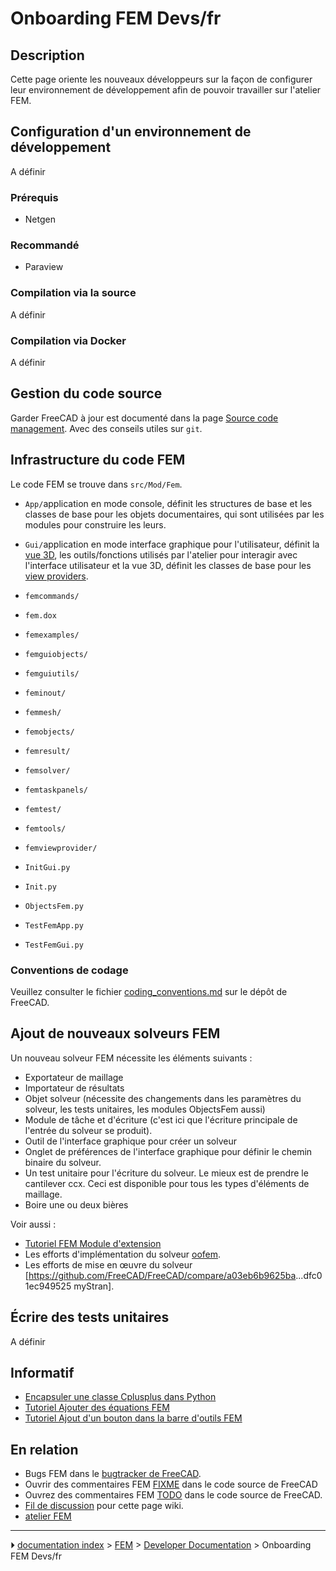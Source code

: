 # Onboarding FEM Devs/fr
## Description

Cette page oriente les nouveaux développeurs sur la façon de configurer leur environnement de développement afin de pouvoir travailler sur l\'atelier FEM.



## Configuration d\'un environnement de développement 

A définir



### Prérequis

-   Netgen



### Recommandé

-   Paraview



### Compilation via la source 

A définir



### Compilation via Docker 

A définir



## Gestion du code source 

Garder FreeCAD à jour est documenté dans la page [Source code management](Source_code_management/fr.md). Avec des conseils utiles sur `git`.



## Infrastructure du code FEM 

Le code FEM se trouve dans `src/Mod/Fem`.

-    `App/`application en mode console, définit les structures de base et les classes de base pour les objets documentaires, qui sont utilisées par les modules pour construire les leurs.

-    `Gui/`application en mode interface graphique pour l\'utilisateur, définit la [vue 3D](3D_view/fr.md), les outils/fonctions utilisés par l\'atelier pour interagir avec l\'interface utilisateur et la vue 3D, définit les classes de base pour les [view providers](Viewprovider/fr.md).

-    `femcommands/`
    

-    `fem.dox`
    

-    `femexamples/`
    

-    `femguiobjects/`
    

-    `femguiutils/`
    

-    `feminout/`
    

-    `femmesh/`
    

-    `femobjects/`
    

-    `femresult/`
    

-    `femsolver/`
    

-    `femtaskpanels/`
    

-    `femtest/`
    

-    `femtools/`
    

-    `femviewprovider/`
    

-    `InitGui.py`
    

-    `Init.py`
    

-    `ObjectsFem.py`
    

-    `TestFemApp.py`
    

-    `TestFemGui.py`
    



### Conventions de codage 

Veuillez consulter le fichier [coding_conventions.md](https://github.com/FreeCAD/FreeCAD/blob/master/src/Mod/Fem/coding_conventions.md) sur le dépôt de FreeCAD.



## Ajout de nouveaux solveurs FEM 

Un nouveau solveur FEM nécessite les éléments suivants :

-   Exportateur de maillage
-   Importateur de résultats
-   Objet solveur (nécessite des changements dans les paramètres du solveur, les tests unitaires, les modules ObjectsFem aussi)
-   Module de tâche et d\'écriture (c\'est ici que l\'écriture principale de l\'entrée du solveur se produit).
-   Outil de l\'interface graphique pour créer un solveur
-   Onglet de préférences de l\'interface graphique pour définir le chemin binaire du solveur.
-   Un test unitaire pour l\'écriture du solveur. Le mieux est de prendre le cantilever ccx. Ceci est disponible pour tous les types d\'éléments de maillage.
-   Boire une ou deux bières

Voir aussi :

-   [Tutoriel FEM Module d\'extension](Extend_FEM_Module/fr.md)
-   Les efforts d\'implémentation du solveur [oofem](https://github.com/berndhahnebach/FreeCAD_bhb/commits/femoofem).
-   Les efforts de mise en œuvre du solveur \[<https://github.com/FreeCAD/FreeCAD/compare/a03eb6b9625ba>\...dfc01ec949525 myStran\].



## Écrire des tests unitaires 

A définir



## Informatif

-   [Encapsuler une classe Cplusplus dans Python](Wrapping_a_Cplusplus_class_in_Python/fr.md)
-   [Tutoriel Ajouter des équations FEM](Add_FEM_Equation_Tutorial/fr.md)
-   [Tutoriel Ajout d\'un bouton dans la barre d\'outils FEM](Add_Button_to_FEM_Toolbar_Tutorial/fr.md)



## En relation 

-   Bugs FEM dans le [bugtracker de FreeCAD](https://github.com/FreeCAD/FreeCAD/issues).
-   Ouvrir des commentaires FEM [FIXME](https://github.com/FreeCAD/FreeCAD/search?q=FIXME+AND+fem) dans le code source de FreeCAD
-   Ouvrez des commentaires FEM [TODO](https://github.com/FreeCAD/FreeCAD/search?q=TODO+AND+fem) dans le code source de FreeCAD.
-   [Fil de discussion](https://forum.freecadweb.org/viewtopic.php?f=18&t=60574) pour cette page wiki.
-   [atelier FEM](FEM_Workbench/fr.md)



---
⏵ [documentation index](../README.md) > [FEM](Category_FEM.md) > [Developer Documentation](Category_Developer%20Documentation.md) > Onboarding FEM Devs/fr
